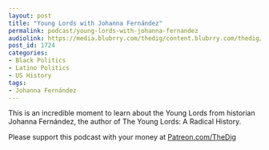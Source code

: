 ```yaml
---
layout: post
title: "Young Lords with Johanna Fernández"
permalink: podcast/young-lords-with-johanna-fernandez
audiolink: https://media.blubrry.com/thedig/content.blubrry.com/thedig/The_Dig-EP_264-Fernandez.mp3
post_id: 1724
categories: 
- Black Politics
- Latino Politics
- US History
tags: 
- Johanna Fernández
---
```


This is an incredible moment to learn about the Young Lords from historian Johanna Fernández, the author of 
The Young Lords: A Radical History.

Please support this podcast with your money at 
[Patreon.com/TheDig](http://Patreon.com/TheDig)